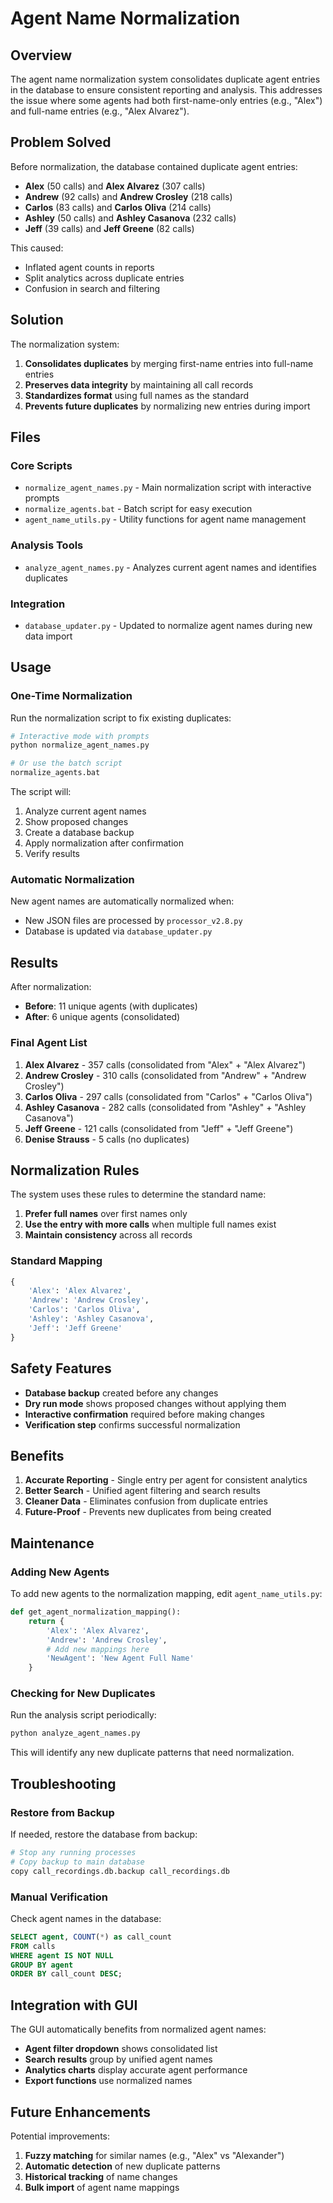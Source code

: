 # Agent Name Normalization

## Overview

The agent name normalization system consolidates duplicate agent entries in the database to ensure consistent reporting and analysis. This addresses the issue where some agents had both first-name-only entries (e.g., "Alex") and full-name entries (e.g., "Alex Alvarez").

## Problem Solved

Before normalization, the database contained duplicate agent entries:
- **Alex** (50 calls) and **Alex Alvarez** (307 calls)
- **Andrew** (92 calls) and **Andrew Crosley** (218 calls)
- **Carlos** (83 calls) and **Carlos Oliva** (214 calls)
- **Ashley** (50 calls) and **Ashley Casanova** (232 calls)
- **Jeff** (39 calls) and **Jeff Greene** (82 calls)

This caused:
- Inflated agent counts in reports
- Split analytics across duplicate entries
- Confusion in search and filtering

## Solution

The normalization system:
1. **Consolidates duplicates** by merging first-name entries into full-name entries
2. **Preserves data integrity** by maintaining all call records
3. **Standardizes format** using full names as the standard
4. **Prevents future duplicates** by normalizing new entries during import

## Files

### Core Scripts
- `normalize_agent_names.py` - Main normalization script with interactive prompts
- `normalize_agents.bat` - Batch script for easy execution
- `agent_name_utils.py` - Utility functions for agent name management

### Analysis Tools
- `analyze_agent_names.py` - Analyzes current agent names and identifies duplicates

### Integration
- `database_updater.py` - Updated to normalize agent names during new data import

## Usage

### One-Time Normalization

Run the normalization script to fix existing duplicates:

```bash
# Interactive mode with prompts
python normalize_agent_names.py

# Or use the batch script
normalize_agents.bat
```

The script will:
1. Analyze current agent names
2. Show proposed changes
3. Create a database backup
4. Apply normalization after confirmation
5. Verify results

### Automatic Normalization

New agent names are automatically normalized when:
- New JSON files are processed by `processor_v2.8.py`
- Database is updated via `database_updater.py`

## Results

After normalization:
- **Before**: 11 unique agents (with duplicates)
- **After**: 6 unique agents (consolidated)

### Final Agent List
1. **Alex Alvarez** - 357 calls (consolidated from "Alex" + "Alex Alvarez")
2. **Andrew Crosley** - 310 calls (consolidated from "Andrew" + "Andrew Crosley")
3. **Carlos Oliva** - 297 calls (consolidated from "Carlos" + "Carlos Oliva")
4. **Ashley Casanova** - 282 calls (consolidated from "Ashley" + "Ashley Casanova")
5. **Jeff Greene** - 121 calls (consolidated from "Jeff" + "Jeff Greene")
6. **Denise Strauss** - 5 calls (no duplicates)

## Normalization Rules

The system uses these rules to determine the standard name:
1. **Prefer full names** over first names only
2. **Use the entry with more calls** when multiple full names exist
3. **Maintain consistency** across all records

### Standard Mapping
```python
{
    'Alex': 'Alex Alvarez',
    'Andrew': 'Andrew Crosley',
    'Carlos': 'Carlos Oliva', 
    'Ashley': 'Ashley Casanova',
    'Jeff': 'Jeff Greene'
}
```

## Safety Features

- **Database backup** created before any changes
- **Dry run mode** shows proposed changes without applying them
- **Interactive confirmation** required before making changes
- **Verification step** confirms successful normalization

## Benefits

1. **Accurate Reporting** - Single entry per agent for consistent analytics
2. **Better Search** - Unified agent filtering and search results
3. **Cleaner Data** - Eliminates confusion from duplicate entries
4. **Future-Proof** - Prevents new duplicates from being created

## Maintenance

### Adding New Agents

To add new agents to the normalization mapping, edit `agent_name_utils.py`:

```python
def get_agent_normalization_mapping():
    return {
        'Alex': 'Alex Alvarez',
        'Andrew': 'Andrew Crosley',
        # Add new mappings here
        'NewAgent': 'New Agent Full Name'
    }
```

### Checking for New Duplicates

Run the analysis script periodically:

```bash
python analyze_agent_names.py
```

This will identify any new duplicate patterns that need normalization.

## Troubleshooting

### Restore from Backup

If needed, restore the database from backup:

```bash
# Stop any running processes
# Copy backup to main database
copy call_recordings.db.backup call_recordings.db
```

### Manual Verification

Check agent names in the database:

```sql
SELECT agent, COUNT(*) as call_count
FROM calls 
WHERE agent IS NOT NULL 
GROUP BY agent 
ORDER BY call_count DESC;
```

## Integration with GUI

The GUI automatically benefits from normalized agent names:
- **Agent filter dropdown** shows consolidated list
- **Search results** group by unified agent names
- **Analytics charts** display accurate agent performance
- **Export functions** use normalized names

## Future Enhancements

Potential improvements:
1. **Fuzzy matching** for similar names (e.g., "Alex" vs "Alexander")
2. **Automatic detection** of new duplicate patterns
3. **Historical tracking** of name changes
4. **Bulk import** of agent name mappings
